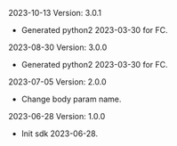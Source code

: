 2023-10-13 Version: 3.0.1
- Generated python2 2023-03-30 for FC.

2023-08-30 Version: 3.0.0
- Generated python2 2023-03-30 for FC.

2023-07-05 Version: 2.0.0
- Change body param name.

2023-06-28 Version: 1.0.0
- Init sdk 2023-06-28.

